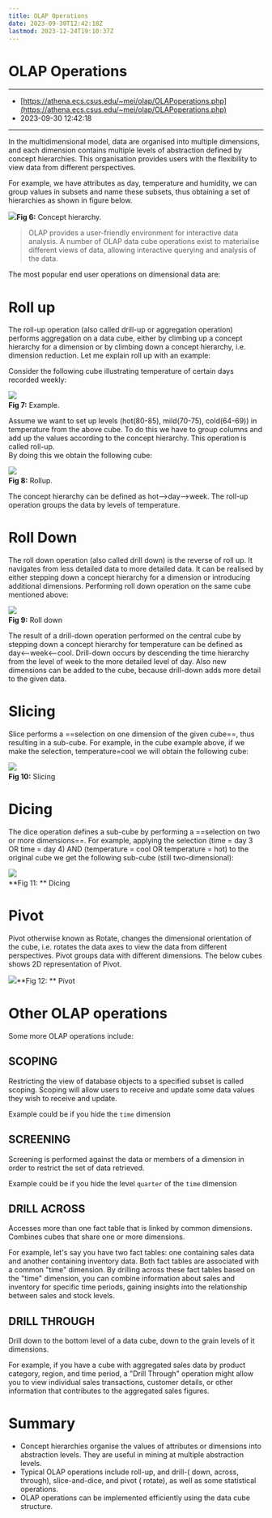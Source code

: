 ```yaml
---
title: OLAP Operations
date: 2023-09-30T12:42:18Z
lastmod: 2023-12-24T19:10:37Z
---
```


# OLAP Operations

---

* [https://athena.ecs.csus.edu/~mei/olap/OLAPoperations.php](https://athena.ecs.csus.edu/~mei/olap/OLAPoperations.php)
* 2023-09-30 12:42:18

---

In the multidimensional model, data are organised into multiple dimensions, and each dimension contains multiple levels of abstraction defined by concept hierarchies. This organisation provides users with the flexibility to view data from different perspectives.

For example, we have attributes as day, temperature and humidity, we can group values in subsets and name these subsets, thus obtaining a set of hierarchies as shown in figure below.

​![](assets/concept%20hierarchy-20230930124218-vbfxq5g.JPG)**Fig 6:**  Concept hierarchy.

> OLAP provides a user-friendly environment for interactive data analysis.  A number of OLAP data cube operations exist to materialise different views of data, allowing interactive querying and analysis of the data.

The most popular end user operations on dimensional data are:

# Roll up

The roll-up operation (also called drill-up or aggregation operation) performs aggregation on a data cube, either by climbing up a concept hierarchy for a dimension or by climbing down a concept hierarchy, i.e. dimension reduction. Let me explain roll up with an example:

Consider the following cube illustrating temperature of certain days recorded weekly:

​![](assets/rollupexample-20230930124218-f6u91bf.JPG)  
**Fig 7:**  Example.

Assume we want to set up levels (hot(80-85), mild(70-75), cold(64-69)) in temperature from the above cube. To do this we have to group columns and add up the values according to the concept hierarchy. This operation is called roll-up.  
By doing this we obtain the following cube:

​![](assets/newrollup-20230930124218-7hhkpqk.JPG)  
**Fig 8:**  Rollup.

The concept hierarchy can be defined as hot-->day-->week. The roll-up operation groups the data by levels of temperature.

# Roll Down

The roll down operation (also called drill down) is the reverse of roll up. It navigates from less detailed data to more detailed data. It can be realised by either stepping down a concept hierarchy for a dimension or introducing additional dimensions.  Performing roll down operation on the same cube mentioned above:

​![](assets/drilldown-20230930124218-fmhfwi7.JPG)  
**Fig 9:**  Roll down

The result of a drill-down operation performed on the central cube by stepping down a concept hierarchy for temperature can be defined as day<--week<--cool. Drill-down occurs by descending the time hierarchy from the level of week to the more detailed level of day. Also new dimensions can be added to the cube, because drill-down adds more detail to the given data.

# Slicing

Slice performs a ==selection on one dimension of the given cube==, thus resulting in a sub-cube. For example, in the cube example above, if we make the selection, temperature=cool we will obtain the following cube:

​![](assets/slice-20230930124218-hp9swoq.JPG)  
**Fig 10:**  Slicing

# Dicing

The dice operation defines a sub-cube by performing a ==selection on two or more dimensions==.  For example, applying the selection (time = day 3 OR time = day 4) AND (temperature = cool OR temperature = hot) to the original cube we get the following sub-cube (still two-dimensional):

​![](assets/dicing-20230930124218-eopvdth.JPG)  
**Fig 11: ** Dicing

# Pivot

Pivot otherwise known as Rotate, changes the dimensional orientation of the cube, i.e. rotates the data axes to view the data from different perspectives. Pivot groups data with different dimensions. The below cubes shows 2D representation of Pivot.

​![](assets/PIVOT-20230930124218-r8o6cg7.jpg)**Fig 12: ** Pivot

# Other OLAP operations

Some more OLAP operations include:

## **SCOPING**

Restricting the view of database objects to a specified subset is called scoping. Scoping will allow users to receive and update some data values they wish to receive and update.

Example could be if you hide the `time`​ dimension

## **SCREENING**

Screening is performed against the data or members of a dimension in order to restrict the set of data retrieved.

Example could be if you hide the level `quarter`​ of the `time`​ dimension

## **DRILL ACROSS**

Accesses more than one fact table that is linked by common dimensions. Combines cubes that share one or more dimensions.

For example, let's say you have two fact tables: one containing sales data and another containing inventory data. Both fact tables are associated with a common "time" dimension. By drilling across these fact tables based on the "time" dimension, you can combine information about sales and inventory for specific time periods, gaining insights into the relationship between sales and stock levels.

## **DRILL THROUGH**

Drill down to the bottom level of a data cube, down to the grain levels of it dimensions.

For example, if you have a cube with aggregated sales data by product category, region, and time period, a "Drill Through" operation might allow you to view individual sales transactions, customer details, or other information that contributes to the aggregated sales figures.

# Summary

* Concept hierarchies organise the values of attributes or dimensions into abstraction levels. They are useful in mining at multiple abstraction levels.
* Typical OLAP operations include roll-up, and drill-( down, across, through), slice-and-dice, and pivot ( rotate), as well as some statistical operations.
* OLAP operations can be implemented efficiently using the data cube structure.
